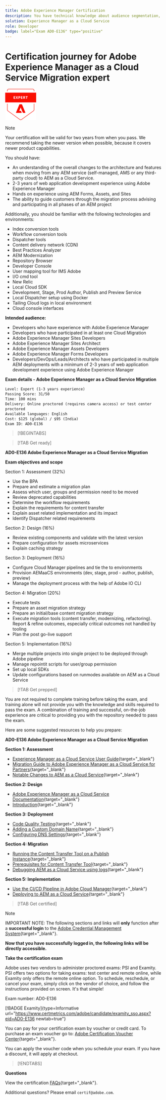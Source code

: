 ```yaml
---
title: Adobe Experience Manager Certification 
description: You have technical knowledge about audience segmentation, destination exports, and activation on real time basis for unified profiles that adhere to data and privacy regulations, customer data platforms (CDP) and knowledge of Adobe Experience Platform.
solution: Experience Manager as a Cloud Service
role: Developer
badge: label="Exam AD0-E136" type="positive"
---
```

# Certification journey for Adobe Experience Manager as a Cloud Service Migration expert

![Certification Expert Badge](/help/certifications/assets/expert-badge-Xsmall.png)

>[!NOTE]
>
>Your certification will be valid for two years from when you pass. We recommend taking the newer version when possible, because it covers newer product capabilities.

You should have:

* An understanding of the overall changes to the architecture and features when moving from any AEM service (self-managed, AMS or any third-party cloud) to AEM as a Cloud Service. 
* 2-3 years of web application development experience using Adobe Experience Manager
* Hands on experience using AEM Forms, Assets, and Sites
* The ability to guide customers through the migration process advising and participating in all phases of an AEM project 

Additionally, you should be familiar with the following technologies and environments:

* Index conversion tools
* Workflow conversion tools
* Dispatcher tools
* Content delivery network (CDN)
* Best Practices Analyzer
* AEM Modernization
* Repository Browser
* Developer Console
* User mapping tool for IMS Adobe
* I/O cmd tool
* New Relic
* Local Cloud SDK
* Development, Stage, Prod Author, Publish and Preview Service
* Local Dispatcher setup using Docker
* Tailing Cloud logs in local environment
* Cloud console interfaces

**Intended audience:**

* Developers who have experience with Adobe Experience Manager
* Developers who have participated in at least one Cloud Migration
* Adobe Experience Manager Sites Developers
* Adobe Experience Manager Sites Architect
* Adobe Experience Manager Assets Developers
* Adobe Experience Manager Forms Developers
* Developers/DevOps/Leads/Architects who have participated in multiple AEM deployments with a minimum of 2-3 years of web application development experience using Adobe Experience Manager

**Exam details - Adobe Experience Manager as a Cloud Service Migration**

```
Level: Expert (1-3 years experience)
Passing Score: 31/50
Time: 100 mins
Delivery: Online proctored (requires camera access) or test center proctored
Available languages: English
Cost: $125 (global) / $95 (India)
Exam ID: AD0-E136

```

>[!BEGINTABS]

>[!TAB Get ready]

**AD0-E136 Adobe Experience Manager as a Cloud Service Migration**

**Exam objectives and scope**

Section 1: Assessment (32%)

* Use the BPA
* Prepare and estimate a migration plan
* Assess which user, groups and permission need to be moved
* Review deprecated capabilities
* Determine the workflow requirements
* Explain the requirements for content transfer
* Explain asset related implementation and its impact
* Identify Dispatcher related requirements

Section 2: Design (16%)

* Review existing components and validate with the latest version
* Prepare configuration for assets microservices
* Explain caching strategy

Section 3: Deployment (16%)

* Configure Cloud Manager pipelines and tie the to environments
* Provision AEMaaCS environments (dev, stage, prod - author, publish, preview)
* Manage the deployment process with the help of Adobe IO CLI

Section 4: Migration (20%)

* Execute tests
* Prepare an asset migration strategy
* Prepare an initial/base content migration strategy
* Execute migration tools (content transfer, modernizing, refactoring). Report & refine outcomes, especially critical outcomes not handled by tooling
* Plan the post go-live support

Section 5: Implementation (16%)

* Merge multiple projects into single project to be deployed through Adobe pipeline
* Manage repointit scripts for user/group permission
* Set up local SDKs
* Update configurations based on runmodes available on AEM as a Cloud Service

>[!TAB Get prepped]

You are not required to complete training before taking the exam, and training alone will not provide you with the knowledge and skills required to pass the exam. A combination of training and successful, on-the-job experience are critical to providing you with the repository needed to pass the exam.

Here are some suggested resources to help you prepare:

**AD0-E136 Adobe Experience Manager as a Cloud Service Migration**

**Section 1: Assessment**


* [Experience Manager as a Cloud Service User Guide](https://experienceleague.adobe.com/docs/experience-manager-cloud-service/content/home.html?lang=en){target="_blank"} 
* [Migration Guide to Adobe Experience Manager as a Cloud Service for Partners](https://experienceleague.adobe.com/docs/experience-manager-cloud-service/content/migration-journey/getting-started-partners.html?lang=en){target="_blank"} 
* [ Notable Changes to AEM as a Cloud Service](https://experienceleague.adobe.com/docs/experience-manager-cloud-service/content/release-notes/aem-cloud-changes.html?lang=en){target="_blank"} 

**Section 2: Design**

* [Adobe Experience Manager as a Cloud Service Documentation](https://experienceleague.adobe.com/docs/experience-manager-cloud-service.html?lang=en){target="_blank"}
* [Introduction](https://experienceleague.adobe.com/docs/experience-manager-cloud-service/content/implementing/content-delivery/caching.html){target="_blank"}

**Section 3: Deployment**

* [Code Quality Testing](https://experienceleague.adobe.com/docs/experience-manager-cloud-service/content/implementing/using-cloud-manager/test-results/code-quality-testing.html?lang=en){target="_blank"}
* [Adding a Custom Domain Name](https://experienceleague.adobe.com/docs/experience-manager-cloud-service/content/implementing/using-cloud-manager/custom-domain-names/add-custom-domain-name.html?lang=en){target="_blank"}
* [Configuring DNS Settings](https://experienceleague.adobe.com/docs/experience-manager-cloud-service/content/implementing/using-cloud-manager/custom-domain-names/configure-dns-settings.html?lang=en){target="_blank"}

**Section 4: Migration**

* [Running the Content Transfer Tool on a Publish Instance](https://experienceleague.adobe.com/docs/experience-manager-cloud-service/content/migration-journey/cloud-migration/content-transfer-tool/running-content-transfer-tool-publish-instance.html?lang=en){target="_blank"}
* [Prerequisites for Content Transfer Tool](https://experienceleague.adobe.com/docs/experience-manager-cloud-service/content/migration-journey/cloud-migration/content-transfer-tool/prerequisites-content-transfer-tool.html?lang=en){target="_blank"}
* [Debugging AEM as a Cloud Service using logs](https://experienceleague.adobe.com/docs/experience-manager-learn/cloud-service/debugging/debugging-aem-as-a-cloud-service/logs.html?lang=en){target="_blank"}

**Section 5: Implementation**

* [Use the CI/CD Pipeline in Adobe Cloud Manager](https://experienceleague.adobe.com/docs/experience-manager-learn/foundation/cloud-manager/use-the-cicd-pipeline-in-cloud-manager-for-aem.html?lang=en){target="_blank"}
* [Deploying to AEM as a Cloud Service](https://experienceleague.adobe.com/docs/experience-manager-cloud-service/content/implementing/deploying/overview.html?lang=en){target="_blank"}

>[!TAB Get certified]

>[!NOTE]
>
>IMPORTANT NOTE: The following sections and links will **only** function after a **successful login** to the [Adobe Credential Management System](http://www.certmetrics.com/adobe){target="_blank"}. 


**Now that you have successfully logged in, the following links will be directly accessible.**

**Take the certification exam**

Adobe uses two vendors to administer proctored exams: PSI and Examity. PSI offers two options for taking exams: test center and remote online, while Examity only offers the remote online option.
To schedule, reschedule, or cancel your exam, simply click on the vendor of choice, and follow the instructions provided on screen. It's that simple!

Exam number: AD0-E136

[!BADGE Examity]{type=Informative url="https://www.certmetrics.com/adobe/candidate/examity_sso.aspx?eid=AD0-E136 newtab=true"}

You can pay for your certification exam by voucher or credit card. To purchase an exam voucher go to: [Adobe Certification Voucher Center](https://market.xvoucher.com/adobe/global){target="_blank"}. 

You can apply the voucher code when you schedule your exam. If you have a discount, it will apply at checkout.

>[!ENDTABS]

**Questions**

View the certification [FAQs](https://solutionpartners.adobe.com/solution-partners/training_and_certification/certification/certification_faq.html#){target="_blank"}.

Additional questions? Please email `certif@adobe.com`.

